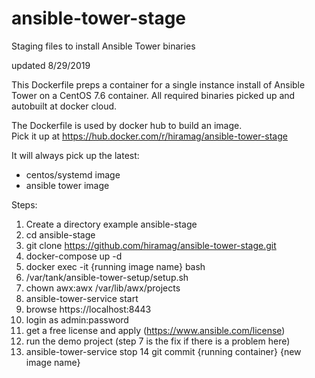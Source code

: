 # ansible-tower-stage
Staging files to install Ansible Tower binaries

updated 8/29/2019

This Dockerfile preps a container for a single instance install of Ansible Tower on a CentOS 7.6 container.
All required binaries picked up and autobuilt at docker cloud.

The Dockerfile is used by docker hub to build an image.  
Pick it up at https://hub.docker.com/r/hiramag/ansible-tower-stage

It will always pick up the latest:
   - centos/systemd image
   - ansible tower image 

Steps:
1. Create a directory example ansible-stage
2. cd ansible-stage
3. git clone https://github.com/hiramag/ansible-tower-stage.git
4. docker-compose up -d
5. docker exec -it {running image name} bash
6. /var/tank/ansible-tower-setup/setup.sh 
7. chown awx:awx /var/lib/awx/projects
8. ansible-tower-service start
9. browse https://localhost:8443
10. login as admin:password
11. get a free license and apply (https://www.ansible.com/license)
12. run the demo project (step 7 is the fix if there is a problem here)
13. ansible-tower-service stop
14 git commit {running container} {new image name}




